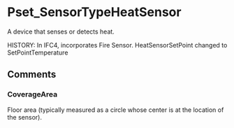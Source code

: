 # Pset_SensorTypeHeatSensor

A device that senses or detects heat.
<!-- end of short definition -->
 HISTORY: In IFC4, incorporates Fire Sensor. HeatSensorSetPoint changed to SetPointTemperature


## Comments

### CoverageArea

Floor area (typically measured as a circle whose center is at the location of the sensor).

